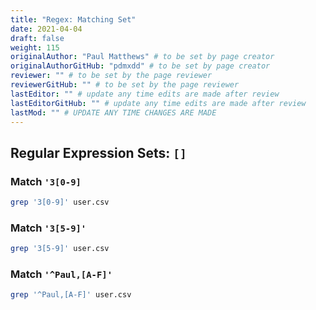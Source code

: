 ```yaml
---
title: "Regex: Matching Set"
date: 2021-04-04
draft: false
weight: 115
originalAuthor: "Paul Matthews" # to be set by page creator
originalAuthorGitHub: "pdmxdd" # to be set by page creator
reviewer: "" # to be set by the page reviewer
reviewerGitHub: "" # to be set by the page reviewer
lastEditor: "" # update any time edits are made after review
lastEditorGitHub: "" # update any time edits are made after review
lastMod: "" # UPDATE ANY TIME CHANGES ARE MADE
---
```


## Regular Expression Sets: `[]`

### Match `'3[0-9]`

```bash
grep '3[0-9]' user.csv
```

### Match `'3[5-9]'`

```bash
grep '3[5-9]' user.csv
```

### Match `'^Paul,[A-F]'`

```bash
grep '^Paul,[A-F]' user.csv
```